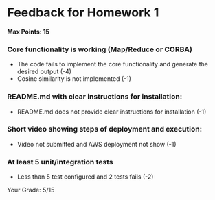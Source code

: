 # Feedback for Homework 1
**Max Points: 15**

### Core functionality is working (Map/Reduce or CORBA)
- The code fails to implement the core functionality and generate the desired output (-4)
- Cosine similarity is not implemented (-1)

### README.md with clear instructions for installation:
- README.md does not provide clear instructions for installation (-1)

### Short video showing steps of deployment and execution:
- Video not submitted and AWS deployment not show (-1)

### At least 5 unit/integration tests
- Less than 5 test configured and 2 tests fails (-2)

Your Grade: 5/15